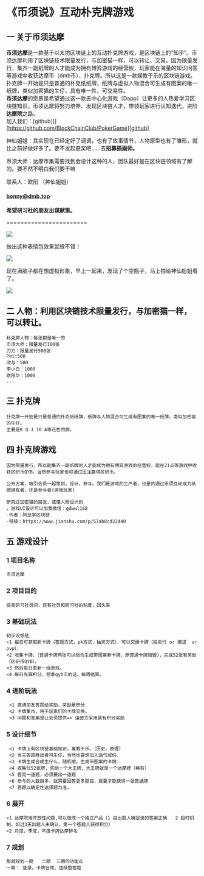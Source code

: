 # 《币须说》互动朴克牌游戏

## 一 关于币须达摩

**币须达摩**是一款基于以太坊区块链上的互动扑克牌游戏，是区块链上的“知乎”。币须达摩利用了区块链技术限量发行，与加密猫一样，可以转让、交易。因为限量发行，集齐一副纸牌的人才能成为拥有博弈游戏的经营权，玩家能在海量的知识问答等游戏中收获达摩币（dmb币）、扑克牌。所以这是一款娱教于乐的区块链游戏。扑克牌一开始是只是普通的朴克纸纸牌，纸牌与虚拟人物混合可生成有图案的唯一纸牌，类似加密猫的生仔，具有唯一性，可交易性。  
**币须达摩**的愿景是希望通过这一款去中心化游戏（Dapp）让更多的人热爱学习区块链知识，币须达摩将努力培养、发现区块链人才，带领玩家进行认知迭代，进阶**达摩院**之路。  
加入我们：[github][]  
[https://github.com/BlockChainClub/PokerGame][github]

神仙姐姐：其实现在已经定好了调调，也有了故事情节，人物原型也有了雏形，就比之前好做好多了。要不发起悬奖吧……去**招募插画师。**

币须大师：达摩市集需要找到会设计这种的人，团队最好是在区块链领域有了解的。要不然不明白我们要干嘛

联系人：欧阳 （神仙姐姐）

#### bonny@dmb.top

**希望研习社的朋友出谋献策。**

=======================

![](https://upload-images.jianshu.io/upload_images/5511258-94297001ea5a3193.png?imageMogr2/auto-orient/strip%7CimageView2/2/w/700)

  

做出这种表情包效果就很不错！

![](https://upload-images.jianshu.io/upload_images/5511258-85cae0c4af7d3587.jpg?imageMogr2/auto-orient/strip%7CimageView2/2/w/700)

现在满脑子都在想虚拟形象，早上一起来，发现了个空瓶子，马上拍给神仙姐姐看了。

![](https://upload-images.jianshu.io/upload_images/5511258-2ae47bc03c042cba.png?imageMogr2/auto-orient/strip%7CimageView2/2/w/700)
  
## 二 人物：利用区块链技术限量发行，与加密猫一样，可以转让。
```
朴克牌人物：每张都是唯一的
币须大师：限量发行100张
刀刀：限量发行500张
Pei:500
欣与：500
李小白：1000
欧阳华：1000
...
```

## 三 扑克牌
```
扑克牌一开始是只是普通的朴克纸纸牌，纸牌与人物混合可生成有图案的唯一纸牌。类似加密猫的生仔。
主要是K Q J 10 A等花色的牌。
```

## 四 扑克牌游戏
```
因为限量发行，所以能集齐一副纸牌的人才能成为拥有博弈游戏的经营权，能在21点等游戏中收获区研币QYB，当然参与玩家也可通过压注赢得区研币。

公开方案，吸引会员一起策划，设计，参与。我们是游戏的生产者，也是的通过币须互动成为纸牌拥有者，还是参与者(游戏玩家)

研究过加密猫的朋友，或懂人物设计的
，游戏UI设计可以加我微信：gdwwl168
-作者：阿龙学区块链
-链接：https://www.jianshu.com/p/57ab8cd22440
```

## 五 游戏设计
### 1 项目名称    
```
币须达摩
```

### 2 项目目的    
```
提高研习社员间，还有社员和研习社的粘度，回头率
```            

### 3 基础玩法
```
初步设想是，
<1 每日可获取新卡牌（答题方式，pk方式，抽奖方式），可以交换卡牌（拍卖行 or 赠送  or pvp），
<2 收集卡牌，（普通卡牌两张可以组合生成带图案新卡牌，原普通卡牌销毁)，完成52张有奖励（区研币QYB）。
<3 然后每日重新一组游戏。
<4 每日先算积分，想拿qyb币的话，每周结算。
```

### 4 进阶玩法
```
 <1 邀请朋友答题给奖励，奖励是积分
 <2 卡牌集市，用于玩家们的卡牌交换。
 <3 问题和答案是让会员提供=> 运营方采用就有积分奖励
```

### 5 设计细节
```
 <1 卡牌上有区块链基础知识，寓教于乐。（历史，原理）
 <2 当天答题胜出者可生仔，当然也要想加入运气成份.
 <3 卡牌生成合成生仔么，随机哦。生成带图案的卡牌.
 <4 收集玩52张牌，奖励一个大王牌，大王牌就是一个达摩牌（稀有）
 <5 答完一道题，必须要出一道题
 <6 参与的人数越多，就需要回答更多题目，就要才能获得一张普通牌
 <7 答题以确定性选择题为准，

```

### 6 展开
```
<1 达摩院用开放性问题,可以做成一个独立产品（1 由出题人确定谁的答案正确   2 超时机制，如过3天出题人未确认，第一个答题人获得积分）
<2 月度，季度，年度卡牌达摩排名
```

### 7 规划
```
那就规划一期   二期  三期的功能点
一期： 登录，卡牌合成，选择题答题
```
